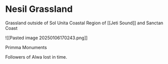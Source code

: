 <!-- wiki-header-section:start -->
# Nesil Grassland

<!-- wiki-header-section:end -->

<!-- not-for-live-publishing:start -->
<!-- obsidian-pull:start -->
Grassland outside of Sol Unita Coastal Region of [[Jeti Sound]] and Sanctan Coast

![[Pasted image 20250106170243.png]]



Primma Monuments

Followers of Alwa lost in time.
<!-- obsidian-pull:end -->
<!-- not-for-live-publishing:end -->